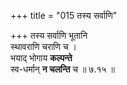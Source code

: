 +++
title = "015 तस्य सर्वाणि"

+++
तस्य सर्वाणि भूतानि  
स्थावराणि चराणि च ।  
भयाद् भोगाय **कल्पन्ते**  
स्व-धर्मान् **न चलन्ति** च  ॥ ७.१५ ॥